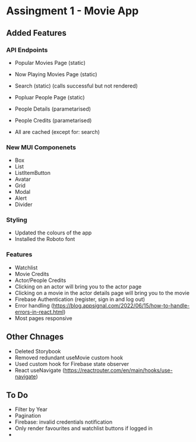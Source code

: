 # Assingment 1 - Movie App

## Added Features

### API Endpoints

-   Popular Movies Page (static)
-   Now Playing Movies Page (static)
-   Search (static) (calls successful but not rendered)
-   Popluar People Page (static)
-   People Details (parametarised)
-   People Credits (parametarised)

-   All are cached (except for: search)

### New MUI Componenets

-   Box
-   List
-   ListItemButton
-   Avatar
-   Grid
-   Modal
-   Alert
-   Divider

### Styling

-   Updated the colours of the app
-   Installed the Roboto font

### Features

-   Watchlist
-   Movie Credits
-   Actor/People Credits
-   Clicking on an actor will bring you to the actor page
-   Clicking on a movie in the actor details page will bring you to the movie
-   Firebase Authentication (register, sign in and log out)
-   Error handling (https://blog.appsignal.com/2022/06/15/how-to-handle-errors-in-react.html)
-   Most pages responsive

## Other Chnages

-   Deleted Storybook
-   Removed redundant useMovie custom hook
-   Used custom hook for Firebase state observer
-   React useNavigate (https://reactrouter.com/en/main/hooks/use-navigate)

## To Do

-   Filter by Year
-   Pagination
-   Firebase: invalid credentials notification
-   Only render favourites and watchlist buttons if logged in
-
